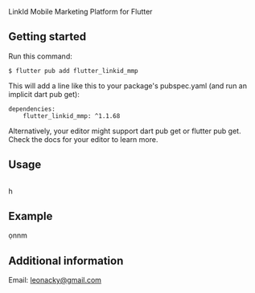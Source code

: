 <!--
This README describes the package. If you publish this package to pub.dev,
this README's contents appear on the landing page for your package.

For information about how to write a good package README, see the guide for
[writing package pages](https://dart.dev/guides/libraries/writing-package-pages).

For general information about developing packages, see the Dart guide for
[creating packages](https://dart.dev/guides/libraries/create-library-packages)
and the Flutter guide for
[developing packages and plugins](https://flutter.dev/developing-packages).
-->

LinkId Mobile Marketing Platform for Flutter

## Getting started

Run this command:
```
$ flutter pub add flutter_linkid_mmp
```

This will add a line like this to your package's pubspec.yaml (and run an implicit dart pub get):
```
dependencies:
    flutter_linkid_mmp: ^1.1.68
```

Alternatively, your editor might support dart pub get or flutter pub get. Check the docs for your editor to learn more.

## Usage

```dart

```
h
## Example






ọnnm
## Additional information
Email: leonacky@gmail.com
